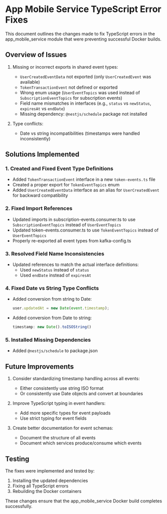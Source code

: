 # App Mobile Service TypeScript Error Fixes

This document outlines the changes made to fix TypeScript errors in the app_mobile_service module that were preventing successful Docker builds.

## Overview of Issues

1. Missing or incorrect exports in shared event types:
   - `UserCreatedEventData` not exported (only `UserCreatedEvent` was available)
   - `TokenTransactionEvent` not defined or exported
   - Wrong enum usage (`UserEventTopics` was used instead of `SubscriptionEventTopics` for subscription events)
   - Field name mismatches in interfaces (e.g., `status` vs `newStatus`, `expiresAt` vs `endDate`)
   - Missing dependency: `@nestjs/schedule` package not installed

2. Type conflicts:
   - Date vs string incompatibilities (timestamps were handled inconsistently)

## Solutions Implemented

### 1. Created and Fixed Event Type Definitions

- Added `TokenTransactionEvent` interface in a new `token-events.ts` file
- Created a proper export for `TokenEventTopics` enum
- Added `UserCreatedEventData` interface as an alias for `UserCreatedEvent` for backward compatibility

### 2. Fixed Import References

- Updated imports in subscription-events.consumer.ts to use `SubscriptionEventTopics` instead of `UserEventTopics`
- Updated token-events.consumer.ts to use `TokenEventTopics` instead of `UserEventTopics`
- Properly re-exported all event types from kafka-config.ts

### 3. Resolved Field Name Inconsistencies

- Updated references to match the actual interface definitions:
  - Used `newStatus` instead of `status`
  - Used `endDate` instead of `expiresAt`

### 4. Fixed Date vs String Type Conflicts

- Added conversion from string to Date:
  ```typescript
  user.updatedAt = new Date(event.timestamp);
  ```
- Added conversion from Date to string:
  ```typescript
  timestamp: new Date().toISOString()
  ```

### 5. Installed Missing Dependencies

- Added `@nestjs/schedule` to package.json

## Future Improvements

1. Consider standardizing timestamp handling across all events:
   - Either consistently use string ISO format
   - Or consistently use Date objects and convert at boundaries

2. Improve TypeScript typing in event handlers:
   - Add more specific types for event payloads
   - Use strict typing for event fields

3. Create better documentation for event schemas:
   - Document the structure of all events
   - Document which services produce/consume which events

## Testing

The fixes were implemented and tested by:
1. Installing the updated dependencies
2. Fixing all TypeScript errors
3. Rebuilding the Docker containers

These changes ensure that the app_mobile_service Docker build completes successfully.
